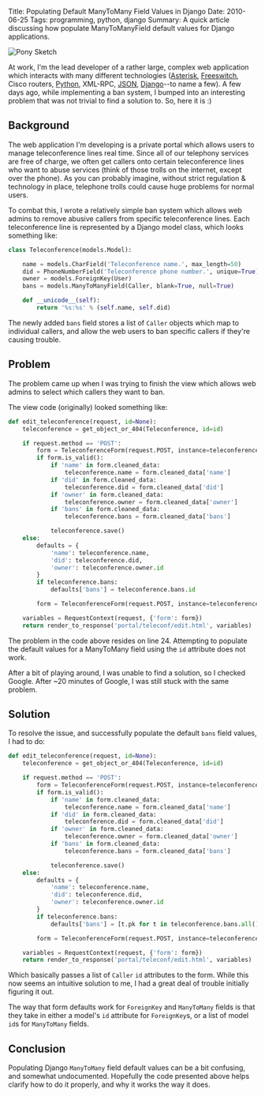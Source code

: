 Title: Populating Default ManyToMany Field Values in Django
Date: 2010-06-25
Tags: programming, python, django
Summary:
    A quick article discussing how populate ManyToManyField default values for
    Django applications.


![Pony Sketch][]


At work, I'm the lead developer of a rather large, complex web application
which interacts with many different technologies ([Asterisk][], [Freeswitch][],
Cisco routers, [Python][], XML-RPC, [JSON][], [Django][]--to name a few).  A
few days ago, while implementing a ban system, I bumped into an interesting
problem that was not trivial to find a solution to.  So, here it is :)


## Background

The web application I'm developing is a private portal which allows users to
manage teleconference lines real time.  Since all of our telephony services are
free of charge, we often get callers onto certain teleconference lines who want
to abuse services (think of those trolls on the internet, except over the
phone).  As you can probably imagine, without strict regulation & technology in
place, telephone trolls could cause huge problems for normal users.

To combat this, I wrote a relatively simple ban system which allows web admins
to remove abusive callers from specific teleconference lines.  Each
teleconference line is represented by a Django model class, which looks
something like:

```python
class Teleconference(models.Model):

    name = models.CharField('Teleconference name.', max_length=50)
    did = PhoneNumberField('Teleconference phone number.', unique=True)
    owner = models.ForeignKey(User)
    bans = models.ManyToManyField(Caller, blank=True, null=True)

    def __unicode__(self):
        return '%s:%s' % (self.name, self.did)
```

The newly added `bans` field stores a list of `Caller` objects which map to
individual callers, and allow the web users to ban specific callers if they're
causing trouble.


## Problem

The problem came up when I was trying to finish the view which allows web
admins to select which callers they want to ban.

The view code (originally) looked something like:

```python
def edit_teleconference(request, id=None):
    teleconference = get_object_or_404(Teleconference, id=id)

    if request.method == 'POST':
        form = TeleconferenceForm(request.POST, instance=teleconference)
        if form.is_valid():
            if 'name' in form.cleaned_data:
                teleconference.name = form.cleaned_data['name']
            if 'did' in form.cleaned_data:
                teleconference.did = form.cleaned_data['did']
            if 'owner' in form.cleaned_data:
                teleconference.owner = form.cleaned_data['owner']
            if 'bans' in form.cleaned_data:
                teleconference.bans = form.cleaned_data['bans']

            teleconference.save()
    else:
        defaults = {
            'name': teleconference.name,
            'did': teleconference.did,
            'owner': teleconference.owner.id
        }
        if teleconference.bans:
            defaults['bans'] = teleconference.bans.id

        form = TeleconferenceForm(request.POST, instance=teleconference)

    variables = RequestContext(request, {'form': form})
    return render_to_response('portal/teleconf/edit.html', variables)
```

The problem in the code above resides on line 24.  Attempting to populate the
default values for a ManyToMany field using the `id` attribute does not work.

After a bit of playing around, I was unable to find a solution, so I checked
Google.  After ~20 minutes of Google, I was still stuck with the same problem.


## Solution

To resolve the issue, and successfully populate the default `bans` field
values, I had to do:

```python
def edit_teleconference(request, id=None):
    teleconference = get_object_or_404(Teleconference, id=id)

    if request.method == 'POST':
        form = TeleconferenceForm(request.POST, instance=teleconference)
        if form.is_valid():
            if 'name' in form.cleaned_data:
                teleconference.name = form.cleaned_data['name']
            if 'did' in form.cleaned_data:
                teleconference.did = form.cleaned_data['did']
            if 'owner' in form.cleaned_data:
                teleconference.owner = form.cleaned_data['owner']
            if 'bans' in form.cleaned_data:
                teleconference.bans = form.cleaned_data['bans']

            teleconference.save()
    else:
        defaults = {
            'name': teleconference.name,
            'did': teleconference.did,
            'owner': teleconference.owner.id
        }
        if teleconference.bans:
            defaults['bans'] = [t.pk for t in teleconference.bans.all()]

        form = TeleconferenceForm(request.POST, instance=teleconference)

    variables = RequestContext(request, {'form': form})
    return render_to_response('portal/teleconf/edit.html', variables)
```

Which basically passes a list of `Caller` `id` attributes to the form.  While
this now seems an intuitive solution to me, I had a great deal of trouble
initially figuring it out.

The way that form defaults work for `ForeignKey` and `ManyToMany` fields is
that they take in either a model's `id` attribute for `ForeignKey`s, or a list
of model `id`s for `ManyToMany` fields.


## Conclusion

Populating Django `ManyToMany` field default values can be a bit confusing, and
somewhat undocumented.  Hopefully the code presented above helps clarify how to
do it properly, and why it works the way it does.


  [Pony Sketch]: {filename}/images/2010/pony-sketch.png "Pony Sketch"
  [Asterisk]: http://www.asterisk.org/ "Asterisk"
  [Freeswitch]: http://freeswitch.org/ "Freeswitch"
  [Python]: http://python.org/ "Python"
  [JSON]: http://json.org/ "JSON"
  [Django]: https://www.djangoproject.com/ "Django"
